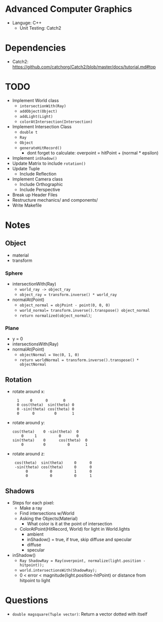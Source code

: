 # Advanced Computer Graphics
- Languge: C++
  - Unit Testing: Catch2

# Dependencies
- Catch2: https://github.com/catchorg/Catch2/blob/master/docs/tutorial.md#top 
# TODO
- Implement World class
  - `intersectionWith(Ray)`
  - `addObject(Object)`
  - `addLight(Light)`
  - `colorAtIntersection(Intersection)`
- Implement Intersection Class
  - `double t`
  - `Ray` 
  - `Object`
  - `generateHitRecord()`
    - dont forget to calculate: overpoint = hitPoint + (normal * epsilon)
- Implement `inShadow()`
- Update Matrix to include `rotation()`
- Update Tuple
  - Include Reflection
- Implement Camera class
  - Include Orthographic
  - Include Perspective
- Break up Header Files
- Restructure mechanics/ and components/
- Write Makefile

# Notes
## Object
- material
- transform
### Sphere
- intersectionWith(Ray)
  - `world_ray -> object_ray`
  - `object_ray = transform.inverse() * world_ray`
- normalAt(Point)
  - `object_normal = objPoint - point(0, 0, 0)`
  - `world_normal= transform.inverse().transpose() object_normal`
  - `return normalized(object_normal)`;
### Plane
- y = 0
- intersectionsWith(Ray)
- normalAt(Point)
  - `objectNormal = Vec(0, 1, 0)`
  - `return worldNormal = transform.inverse().transpose() * objectNormal`
## Rotation
- rotate around x:
  ```
    1	  0	     0       0
    0 cos(theta)  sin(theta) 0 
    0 -sin(theta) cos(theta) 0
    0      0         0       1
    ```
- rotate around y:
    ```
    cos(theta)	  0	-sin(theta)  0
        0 	  1          0       0 
    sin(theta) 	  0      cos(theta)  0
        0         0          0       1
    ```
- rotate around z:
   ```
    cos(theta)  sin(theta)     0      0
    -sin(theta) cos(theta)     0      0 
         0          0          1      0
         0          0          0      1
    ```
## Shadows
- Steps for each pixel:
	- Make a ray
	- Find intersections w/World
	- Asking the Objects(Material)
		- What color is it at the point of intersection
	- ColorAtPoint(HitRecord, World) for light in World.lights
		- ambient
		- inShadow() = true, if true, skip diffuse and specular
		- diffuse
		- specular
- inShadow()
	- `Ray ShadowRay = Ray(overpoint, normalize(light.position - hitpoint));`
	- `world.intersectionsWith(ShadowRay);`
	- 0 < error < magnitude(light.position-hitPoint) or distance from hitpoint to light

# Questions
- `double magsquare(Tuple vector)`: Return a vector dotted with itself
